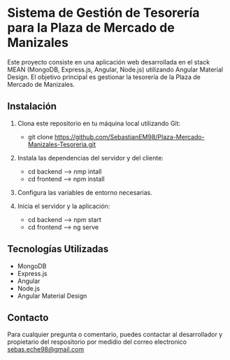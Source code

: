 # Sistema de Gestión de Tesorería para la Plaza de Mercado de Manizales

Este proyecto consiste en una aplicación web desarrollada en el stack MEAN (MongoDB, Express.js, Angular, Node.js) utilizando Angular Material Design.  El objetivo principal es gestionar la tesorería de la Plaza de Mercado de Manizales.


## Instalación

1. Clona este repositorio en tu máquina local utilizando Git:
    - git clone https://github.com/SebastianEM98/Plaza-Mercado-Manizales-Tesoreria.git

2. Instala las dependencias del servidor y del cliente:
    - cd backend --> nmp intall
    - cd frontend --> npm install

3. Configura las variables de entorno necesarias.

4. Inicia el servidor y la aplicación:
    - cd backend --> npm start
    - cd frontend --> ng serve

## Tecnologías Utilizadas
- MongoDB
- Express.js
- Angular
- Node.js
- Angular Material Design


## Contacto

Para cualquier pregunta o comentario, puedes contactar al desarrollador y propietario del respositorio por medidio del correo electronico sebas.eche98@gmail.com
